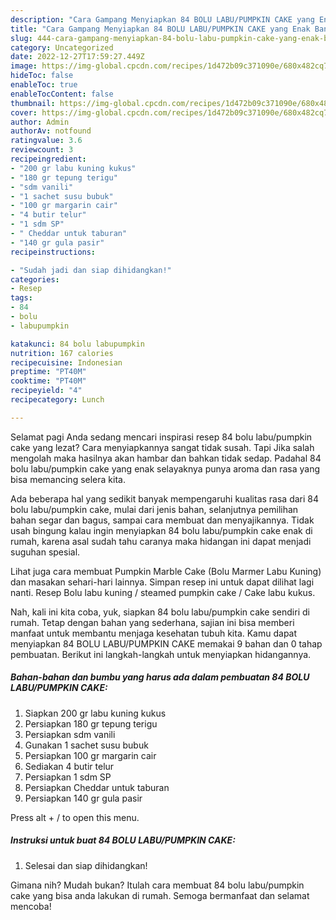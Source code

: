 ```yaml
---
description: "Cara Gampang Menyiapkan 84 BOLU LABU/PUMPKIN CAKE yang Enak Banget"
title: "Cara Gampang Menyiapkan 84 BOLU LABU/PUMPKIN CAKE yang Enak Banget"
slug: 444-cara-gampang-menyiapkan-84-bolu-labu-pumpkin-cake-yang-enak-banget
category: Uncategorized
date: 2022-12-27T17:59:27.449Z
image: https://img-global.cpcdn.com/recipes/1d472b09c371090e/680x482cq70/84-bolu-labupumpkin-cake-foto-resep-utama.jpg
hideToc: false
enableToc: true
enableTocContent: false
thumbnail: https://img-global.cpcdn.com/recipes/1d472b09c371090e/680x482cq70/84-bolu-labupumpkin-cake-foto-resep-utama.jpg
cover: https://img-global.cpcdn.com/recipes/1d472b09c371090e/680x482cq70/84-bolu-labupumpkin-cake-foto-resep-utama.jpg
author: Admin
authorAv: notfound
ratingvalue: 3.6
reviewcount: 3
recipeingredient:
- "200 gr labu kuning kukus"
- "180 gr tepung terigu"
- "sdm vanili"
- "1 sachet susu bubuk"
- "100 gr margarin cair"
- "4 butir telur"
- "1 sdm SP"
- " Cheddar untuk taburan"
- "140 gr gula pasir"
recipeinstructions:

- "Sudah jadi dan siap dihidangkan!"
categories:
- Resep
tags:
- 84
- bolu
- labupumpkin

katakunci: 84 bolu labupumpkin 
nutrition: 167 calories
recipecuisine: Indonesian
preptime: "PT40M"
cooktime: "PT40M"
recipeyield: "4"
recipecategory: Lunch

---
```



Selamat pagi Anda sedang mencari inspirasi resep 84 bolu labu/pumpkin cake yang lezat? Cara menyiapkannya sangat tidak susah. Tapi Jika salah mengolah maka hasilnya akan hambar dan bahkan tidak sedap. Padahal 84 bolu labu/pumpkin cake yang enak selayaknya punya aroma dan rasa yang bisa memancing selera kita.


Ada beberapa hal yang sedikit banyak mempengaruhi kualitas rasa dari 84 bolu labu/pumpkin cake, mulai dari jenis bahan, selanjutnya pemilihan bahan segar dan bagus, sampai cara membuat dan menyajikannya. Tidak usah bingung kalau ingin menyiapkan 84 bolu labu/pumpkin cake enak di rumah, karena asal sudah tahu caranya maka hidangan ini dapat menjadi suguhan spesial.

Lihat juga cara membuat Pumpkin Marble Cake (Bolu Marmer Labu Kuning) dan masakan sehari-hari lainnya. Simpan resep ini untuk dapat dilihat lagi nanti. Resep Bolu labu kuning / steamed pumpkin cake / Cake labu kukus.


Nah, kali ini kita coba, yuk, siapkan 84 bolu labu/pumpkin cake sendiri di rumah. Tetap dengan bahan yang sederhana, sajian ini bisa memberi manfaat untuk membantu menjaga kesehatan tubuh kita. Kamu dapat menyiapkan 84 BOLU LABU/PUMPKIN CAKE memakai 9 bahan dan 0 tahap pembuatan. Berikut ini langkah-langkah untuk menyiapkan hidangannya.

<!--inarticleads1-->

##### Bahan-bahan dan bumbu yang harus ada dalam pembuatan 84 BOLU LABU/PUMPKIN CAKE:

1. Siapkan 200 gr labu kuning kukus
1. Persiapkan 180 gr tepung terigu
1. Persiapkan sdm vanili
1. Gunakan 1 sachet susu bubuk
1. Persiapkan 100 gr margarin cair
1. Sediakan 4 butir telur
1. Persiapkan 1 sdm SP
1. Persiapkan  Cheddar untuk taburan
1. Persiapkan 140 gr gula pasir


Press alt + / to open this menu. 

<!--inarticleads2-->

##### Instruksi untuk buat 84 BOLU LABU/PUMPKIN CAKE:


1. Selesai dan siap dihidangkan!



Gimana nih? Mudah bukan? Itulah cara membuat 84 bolu labu/pumpkin cake yang bisa anda lakukan di rumah. Semoga bermanfaat dan selamat mencoba!
